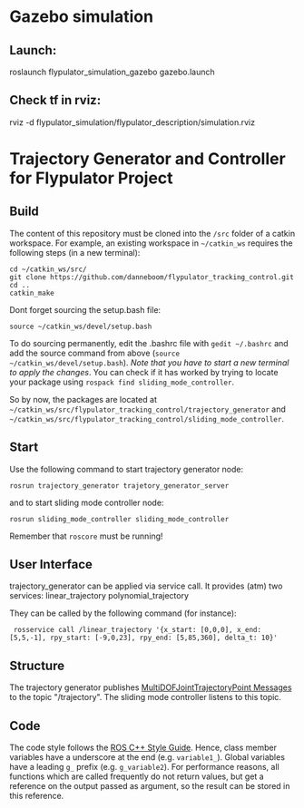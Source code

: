 # Gazebo simulation

## Launch:  
roslaunch flypulator_simulation_gazebo gazebo.launch

## Check tf in rviz: 
rviz -d flypulator_simulation/flypulator_description/simulation.rviz

# Trajectory Generator and Controller for Flypulator Project

## Build
The content of this repository must be cloned into the `/src` folder of a catkin workspace. For example, an existing workspace in `~/catkin_ws` requires the following steps (in a new terminal):

```
cd ~/catkin_ws/src/
git clone https://github.com/danneboom/flypulator_tracking_control.git
cd ..
catkin_make
```
Dont forget sourcing the setup.bash file:
```
source ~/catkin_ws/devel/setup.bash
```
To do sourcing permanently, edit the .bashrc file with `gedit ~/.bashrc` and add the source command from above (`source ~/catkin_ws/devel/setup.bash`). *Note that you have to start a new terminal to apply the changes*. You can check if it has worked by trying to locate your package using `rospack find sliding_mode_controller`.

So by now, the packages are located at `~/catkin_ws/src/flypulator_tracking_control/trajectory_generator` and `~/catkin_ws/src/flypulator_tracking_control/sliding_mode_controller`.

## Start
Use the following command to start trajectory generator node:

` rosrun trajectory_generator trajetory_generator_server ` 

and to start sliding mode controller node:

` rosrun sliding_mode_controller sliding_mode_controller `

Remember that `roscore` must be running!

## User Interface
trajectory_generator can be applied via service call. It provides (atm) two services:
    linear_trajectory
    polynomial_trajectory

They can be called by the following command (for instance):

` rosservice call /linear_trajectory '{x_start: [0,0,0], x_end:  [5,5,-1], rpy_start: [-9,0,23], rpy_end: [5,85,360], delta_t: 10}'`

## Structure

The trajectory generator publishes [MultiDOFJointTrajectoryPoint Messages](http://docs.ros.org/jade/api/trajectory_msgs/html/msg/MultiDOFJointTrajectoryPoint.html) to the topic 
"/trajectory". The sliding mode controller listens to this topic.

## Code

The code style follows the [ROS C++ Style Guide](http://wiki.ros.org/CppStyleGuide). Hence, class member variables have a underscore at the end (e.g. `variable1_`). Global variables have a leading `g_` prefix (e.g. `g_variable2`). For performance reasons, all functions which are called frequently do not return values, but get a reference on the output passed as argument, so the result can be stored in this reference.

